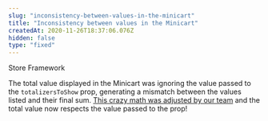 ```yaml
---
slug: "inconsistency-between-values-in-the-minicart"
title: "Inconsistency between values in the Minicart"
createdAt: 2020-11-26T18:37:06.076Z
hidden: false
type: "fixed"
---
```


<div class="badge" id="store-framework">Store Framework</div>

The total value displayed in the Minicart was ignoring the value passed to the `totalizersToShow` prop, generating a mismatch between the values listed and their final sum. [This crazy math was adjusted by our team](https://github.com/vtex-apps/checkout-summary/pull/38) and the total value now respects the value passed to the prop!